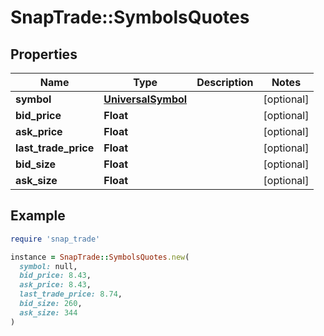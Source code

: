 # SnapTrade::SymbolsQuotes

## Properties

| Name | Type | Description | Notes |
| ---- | ---- | ----------- | ----- |
| **symbol** | [**UniversalSymbol**](UniversalSymbol.md) |  | [optional] |
| **bid_price** | **Float** |  | [optional] |
| **ask_price** | **Float** |  | [optional] |
| **last_trade_price** | **Float** |  | [optional] |
| **bid_size** | **Float** |  | [optional] |
| **ask_size** | **Float** |  | [optional] |

## Example

```ruby
require 'snap_trade'

instance = SnapTrade::SymbolsQuotes.new(
  symbol: null,
  bid_price: 8.43,
  ask_price: 8.43,
  last_trade_price: 8.74,
  bid_size: 260,
  ask_size: 344
)
```

